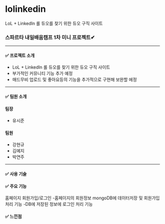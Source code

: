 # lolinkedin
LoL + LinkedIn 롤 듀오를 찾기 위한 듀오 구직 사이트

### 스파르타 내일배움캠프 1차 미니 프로젝트✔
-------------------------------------------
#### ✅ 프로젝트 소개

- LoL + LinkedIn 롤 듀오를 찾기 위한 듀오 구직 사이트
- 부가적인 커뮤니티 기능 추가 예정
- 매드무비 업로드 및 좋아요등의 기능을 추가적으로 구현해 보완할 에정
--------------------------
#### ✅ 팀원 소개
#### 팀장 
- 유시준
#### 팀원 
- 강현규
- 김예지
- 박연주 
-----------------------------
#### ✅ 사용 기술

#### ✅ 주요 기능
홈페이지 회원가입/로그인
-홈페이지의 회원정보 mongoDB에 데이터저장 및 회원가입 처리 기능
-DB에 저장된 정보에 로그인 처리 기능
#### ✅ 느낀점
